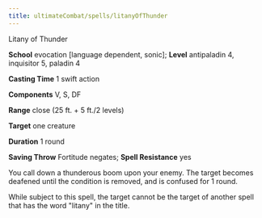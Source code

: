 ```yaml
---
title: ultimateCombat/spells/litanyOfThunder
---
```

Litany of Thunder

**School** evocation [language dependent, sonic]; **Level** antipaladin 4, inquisitor 5, paladin 4

**Casting Time** 1 swift action

**Components** V, S, DF

**Range** close (25 ft. + 5 ft./2 levels)

**Target** one creature

**Duration** 1 round

**Saving Throw** Fortitude negates; **Spell Resistance** yes

You call down a thunderous boom upon your enemy. The target becomes deafened until the condition is removed, and is confused for 1 round.

While subject to this spell, the target cannot be the target of another spell that has the word "litany" in the title.

